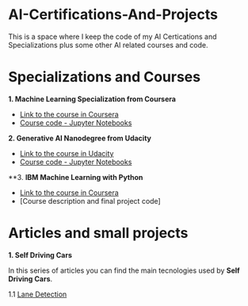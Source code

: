 # AI-Certifications-And-Projects

This is a space where I keep the code of my AI Certications and Specializations plus some other AI related courses and code.

# Specializations and Courses

**1. Machine Learning Specialization from Coursera**
   - [Link to the course in Coursera](https://www.coursera.org/specializations/machine-learning-introduction)
   - [Course code - Jupyter Notebooks](https://github.com/ricardolousada/AI-Certifications-And-Projects/tree/a65818b4d76d043b81e0f09413b5fe0ed293d893/Coursera%20Machine%20Learning%20Specialization)

**2. Generative AI Nanodegree from Udacity**
   - [Link to the course in Udacity](https://www.udacity.com/course/generative-ai--nd608)
   - [Course code - Jupyter Notebooks](https://github.com/ricardolousada/AI-Certifications-And-Projects/blob/main/Generative-AI-Nanodegree/README.md)

**3. **IBM Machine Learning with Python**
   - [Link to the course in Coursera](https://www.coursera.org/learn/machine-learning-with-python)
   - [Course description and final project code]

# Articles and small projects

**1. Self Driving Cars**

In this series of articles you can find the main tecnologies used by **Self Driving Cars**.

1.1 [Lane Detection](https://github.com/ricardolousada/Self-Driving-Cars)
